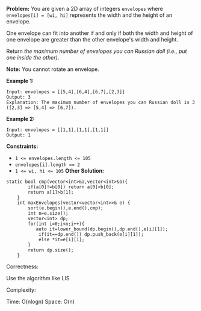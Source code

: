 **Problem:**
You are given a 2D array of integers `envelopes` where `envelopes[i] = [wi, hi]` represents the width and the height of an envelope.

One envelope can fit into another if and only if both the width and height of one envelope are greater than the other envelope's width and height.

Return *the maximum number of envelopes you can Russian doll (i.e., put one inside the other)*.

**Note:** You cannot rotate an envelope.

 

**Example 1:**

```
Input: envelopes = [[5,4],[6,4],[6,7],[2,3]]
Output: 3
Explanation: The maximum number of envelopes you can Russian doll is 3 ([2,3] => [5,4] => [6,7]).
```

**Example 2:**

```
Input: envelopes = [[1,1],[1,1],[1,1]]
Output: 1
```

 

**Constraints:**

- `1 <= envelopes.length <= 105`
- `envelopes[i].length == 2`
- `1 <= wi, hi <= 105`
**Other Solution:**
```
static bool cmp(vector<int>&a,vector<int>&b){
        if(a[0]!=b[0]) return a[0]<b[0];
        return a[1]>b[1];
    }
    int maxEnvelopes(vector<vector<int>>& e) {
        sort(e.begin(),e.end(),cmp);
        int n=e.size();
        vector<int> dp;
        for(int i=0;i<n;i++){
           auto it=lower_bound(dp.begin(),dp.end(),e[i][1]);
            if(it==dp.end()) dp.push_back(e[i][1]);
            else *it=e[i][1];
        }
        return dp.size();
    }
```
Correctness:

Use the algorithm like LIS

Complexity:

Time: O(nlogn)
Space: O(n)
